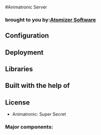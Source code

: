 #Animatronic Server
### brought to you by:[Atomizer Software](http://atomizersoft.com)

## Configuration

## Deployment

## Libraries

## Built with the help of

## License

* Animatronic: Super Secret

### Major components:


